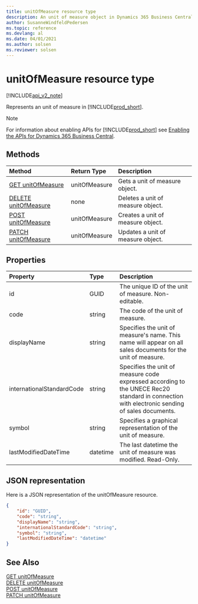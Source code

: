 ```yaml
---
title: unitOfMeasure resource type  
description: An unit of measure object in Dynamics 365 Business Central.
author: SusanneWindfeldPedersen
ms.topic: reference
ms.devlang: al
ms.date: 04/01/2021
ms.author: solsen
ms.reviewer: solsen
---
```


# unitOfMeasure resource type

[!INCLUDE[api_v2_note](../../../includes/api_v2_note.md)]

<!-- START>DO_NOT_EDIT -->
<!-- IMPORTANT:Do not edit any of the content between here and the END>DO_NOT_EDIT. -->
Represents an unit of measure in [!INCLUDE[prod_short](../../../includes/prod_short.md)].

> [!NOTE]
> For information about enabling APIs for [!INCLUDE[prod_short](../../../includes/prod_short.md)] see [Enabling the APIs for Dynamics 365 Business Central](../enabling-apis-for-dynamics-nav.md).

## Methods

| Method | Return Type|Description |
|:--------------------|:-----------|:-------------------------|
|[GET unitOfMeasure](../api/dynamics_unitofmeasure_get.md)|unitOfMeasure|Gets a unit of measure object.|
|[DELETE unitOfMeasure](../api/dynamics_unitofmeasure_delete.md)|none|Deletes a unit of measure object.|
|[POST unitOfMeasure](../api/dynamics_unitofmeasure_create.md)|unitOfMeasure|Creates a unit of measure object.|
|[PATCH unitOfMeasure](../api/dynamics_unitofmeasure_update.md)|unitOfMeasure|Updates a unit of measure object.|



## Properties

| Property           | Type   |Description     |
|:-------------------|:-------|:---------------|
|id|GUID|The unique ID of the unit of measure. Non-editable.|
|code|string|The code of the unit of measure.|
|displayName|string|Specifies the unit of measure's name. This name will appear on all sales documents for the unit of measure.|
|internationalStandardCode|string|Specifies the unit of measure code expressed according to the UNECE Rec20 standard in connection with electronic sending of sales documents.|
|symbol|string|Specifies a graphical representation of the unit of measure.|
|lastModifiedDateTime|datetime|The last datetime the unit of measure was modified. Read-Only.|

## JSON representation

Here is a JSON representation of the unitOfMeasure resource.


```json
{
    "id": "GUID",
    "code": "string",
    "displayName": "string",
    "internationalStandardCode": "string",
    "symbol": "string",
    "lastModifiedDateTime": "datetime"
}
```
<!-- IMPORTANT: END>DO_NOT_EDIT -->



## See Also
[GET unitOfMeasure](../api/dynamics_unitOfMeasure_Get.md)  
[DELETE unitOfMeasure](../api/dynamics_unitOfMeasure_Delete.md)  
[POST unitOfMeasure](../api/dynamics_unitOfMeasure_Create.md)  
[PATCH unitOfMeasure](../api/dynamics_unitOfMeasure_Update.md)

